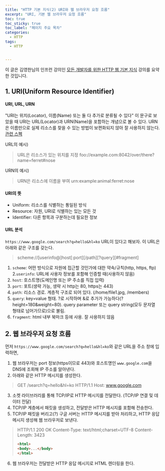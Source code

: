```yaml
---
title: "HTTP 기본 지식(2) URI와 웹 브라우저 요청 흐름"
excerpt: "URI, 기본 웹 브라우저 요청 흐름"
toc: true
toc_sticky: true
toc_label: "페이지 주요 목차"
categories:
  - HTTP
tags:
  - HTTP


---
```


이 글은 김영한님의 인프런 강의인 [모든 개발자를 위한 HTTP 웹 기본 지식](https://www.inflearn.com/course/http-%EC%9B%B9-%EB%84%A4%ED%8A%B8%EC%9B%8C%ED%81%AC/dashboard) 강의를 요약한 것입니다.



## 1. URI(Uniform Resource Identifier)



#### URI, URL, URN
"URI는 위치(Locator), 이름(Name) 또는 둘 다 추가로 분류될 수 있다" 이 문구로 보았을 때 URI는 URL(Locator)과 URN(Name)을 포함하는 개념으로 볼 수 있다. URN은 이름만으로 실제 리소스를 찾을 수 있는 방법이 보편화되지 않아 잘 사용하지 않는다. [관련 스펙](https://www.ietf.org/rfc/rfc3986.txt)

URL의 예시)
>
> URL은 리소스가 있는 위치를 지정
> foo://example.com:8042/over/there?name=ferret#nose


URN의 예시)
>
> URN은 리소스에 이름을 부여
> urn:example:animal:ferret:nose


#### URI의 뜻
- Uniform: 리소스를 식별하는 통일된 방식
- Resource: 자원, URI로 식별하는 있는 모든 것
- Identifier: 다른 항목과 구분하는데 필요한 정보

#### URL 분석
`https://www.google.com/search?q=hello&hl=ko` URL이 있다고 해보자. 이 URL은 아래와 같은 구조를 갖는다.

>
>scheme://[userinfo@]host[:port][/path][?query][#fragment]

1. `scheme`: 어떤 방식으로 자원에 접근할 것인가에 대한 약속/규칙(http, https, ftp)
2.`userinfo`: URL에 사용자 정보를 포함해 인증할 때(사용하지 않음)
3. `host`: 호스트명(도메인명 또는 IP 주소를 직접 입력)
4. `port`: 포트(생략 가능, 생략 시 http는 80, https는 443)
5. `path`: 리소스 경로. 계층적 구조로 되어 있다. (/home/file1.jpg, /members)
6. `query`: key=value 형태. ?로 시작하며 &로 추가가 가능하다(?height=180&weight=80). query parameter 또는 query string(모두 문자열 형태로 넘어가므로)으로 불림.
7. `fragment`: html 내부 북마크 등에 사용. 잘 사용하지 않음



## 2. 웹 브라우저 요청 흐름



먼저 `https://www.google.com/search?q=hello&hl=ko`와 같은 URL을 주소 창에 입력하면,

1. 웹 브라우저는 port 정보(https이므로 443)와 호스트명인 `www.google.com`을 DNS에 조회해 IP 주소를 알아낸다.
2. 아래와 같은 HTTP 메시지를 생성한다.
>
> GET /search?q=hello&hl=ko HTTP/1.1
> Host: www.google.com

3. 소켓 라이브러리를 통해 TCP/IP로 HTTP 메시지를 전달한다. (TCP/IP 연결 및 데이터 전달)
4. TCP/IP 계층에서 패킷을 생성하고, 전달받은 HTTP 메시지를 포함해 전송한다.
5. TCP/IP 패킷을 버리고(?) 구글 서버는 HTTP 메시지를 받아 처리하고, HTTP 응답 메시지 생성해 웹 브라우저로 보낸다.
>
> HTTP/1.1 200 OK
> Content-Type: text/html;charset=UTF-8
> Content-Length: 3423
> ```html
> <html>
> <body>...</body>
> </html>

6. 웹 브라우저는 전달받은 HTTP 응답 메시지로 HTML 렌더링을 한다.